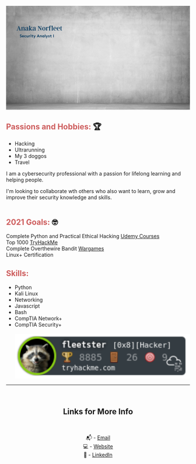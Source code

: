 ![Security Analyst image](background.png)
<br />

## <span style="color:indianred">Passions and Hobbies:</span> 🏆

- Hacking
- Ultrarunning
- My 3 doggos
- Travel

I am a cybersecurity professional with a passion for lifelong learning and helping people.

I'm looking to collaborate wth others who also want to learn, grow and improve their security knowledge and skills.
<br />
<br />

## <span style="color:indianred">2021 Goals:</span> 🤓

Complete Python and Practical Ethical Hacking [Udemy Courses][4] <br />
Top 1000 [TryHackMe][5] <br />
Complete Overthewire Bandit [Wargames][6] <br />
Linux+ Certification

## <span style="color:indianred">Skills:</span>

- Python
- Kali Linux
- Networking
- Javascript
- Bash
- CompTIA Network+
- CompTIA Security+ <br />
  <br />
  <img src="tryhackmebadge.png" alt="TryHackMe">

---

<br />
<div align="center">

## Links for More Info

<br />

📬 - [Email][2] <br />
💻 - [Website][3] <br />
💁 - [LinkedIn][1]

[1]: https://linkedin.com/in/fleetster22
[2]: mailto:anakanorfleet@gmail.com
[3]: https://fleetster22.github.io/portfolio/.
[4]: https://www.udemy.com/
[5]: https://tryhackme.com/p/fleetster
[6]: https://overthewire.org/wargames/

</div>
